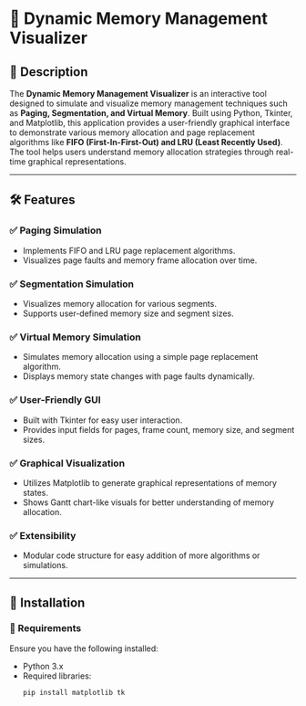 # 📂 Dynamic Memory Management Visualizer  

## 🔹 Description  
The **Dynamic Memory Management Visualizer** is an interactive tool designed to simulate and visualize memory management techniques such as **Paging, Segmentation, and Virtual Memory**. Built using Python, Tkinter, and Matplotlib, this application provides a user-friendly graphical interface to demonstrate various memory allocation and page replacement algorithms like **FIFO (First-In-First-Out) and LRU (Least Recently Used)**. The tool helps users understand memory allocation strategies through real-time graphical representations.  

---

## 🛠 Features  
### ✅ Paging Simulation  
- Implements FIFO and LRU page replacement algorithms.  
- Visualizes page faults and memory frame allocation over time.  

### ✅ Segmentation Simulation  
- Visualizes memory allocation for various segments.  
- Supports user-defined memory size and segment sizes.  

### ✅ Virtual Memory Simulation  
- Simulates memory allocation using a simple page replacement algorithm.  
- Displays memory state changes with page faults dynamically.  

### ✅ User-Friendly GUI  
- Built with Tkinter for easy user interaction.  
- Provides input fields for pages, frame count, memory size, and segment sizes.  

### ✅ Graphical Visualization  
- Utilizes Matplotlib to generate graphical representations of memory states.  
- Shows Gantt chart-like visuals for better understanding of memory allocation.  

### ✅ Extensibility  
- Modular code structure for easy addition of more algorithms or simulations.  

---

## 📜 Installation  
### 🔹 Requirements  
Ensure you have the following installed:  
- Python 3.x  
- Required libraries:  
  ```bash
  pip install matplotlib tk
